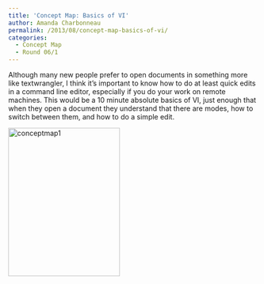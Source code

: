 ```yaml
---
title: 'Concept Map: Basics of VI'
author: Amanda Charbonneau
permalink: /2013/08/concept-map-basics-of-vi/
categories:
  - Concept Map
  - Round 06/1
---
```

Although many new people prefer to open documents in something more like textwrangler, I think it&#8217;s important to know how to do at least quick edits in a command line editor, especially if you do your work on remote machines. This would be a 10 minute absolute basics of VI, just enough that when they open a document they understand that there are modes, how to switch between them, and how to do a simple edit.

[<img class="alignnone size-medium wp-image-4030" alt="conceptmap1" src="http://teaching.software-carpentry.org/wp-content/uploads/2013/08/conceptmap1-e1377116971967-225x300.jpg" width="225" height="300" />][1]

 [1]: http://teaching.software-carpentry.org/wp-content/uploads/2013/08/conceptmap1.jpg
